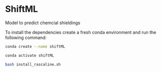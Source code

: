 # ShiftML
Model to predict chemcial shieldings

To install the dependencies create a fresh conda environment and run the following command:

```bash
conda create --name shiftML

conda activate shiftML

bash install_rascaline.sh
```

